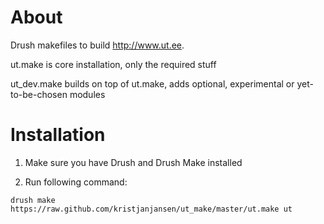 # About

Drush makefiles to build http://www.ut.ee. 

ut.make is core installation, only the required stuff

ut_dev.make builds on top of ut.make, adds optional, experimental or yet-to-be-chosen modules

# Installation

1. Make sure you have Drush and Drush Make installed

2. Run following command:

```  
drush make https://raw.github.com/kristjanjansen/ut_make/master/ut.make ut
```
